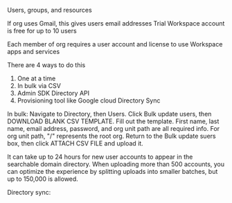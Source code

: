 Users, groups, and resources

If org uses Gmail, this gives users email addresses
Trial Workspace account is free for up to 10 users

Each member of org requires a user account and license to use Workspace apps and services

There are 4 ways to do this
1. One at a time
2.  In bulk via CSV
3. Admin SDK Directory API
4. Provisioning tool like Google cloud Directory Sync

In bulk: Navigate to Directory, then Users. Click Bulk update users, then DOWNLOAD BLANK CSV TEMPLATE. Fill out the template. First name, last name, email address, password, and org unit path are all required info. For org unit path, "/" represents the root org. Return to the Bulk update suers box, then click ATTACH CSV FILE and upload it.

It can take up to 24 hours for new user accounts to appear in the searchable domain directory. When uploading more than 500 accounts, you can optimize the experience by splitting uploads into smaller batches, but up to 150,000 is allowed.

Directory sync:
